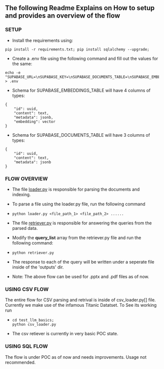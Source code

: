 ## The following Readme Explains on How to setup and provides an overview of the flow


### SETUP
- Install the requirements using:
```
pip install -r requirements.txt; pip install sqlalchemy --upgrade;
```
- Create a .env file using the following command and fill out the values for the same:
```shell
echo -e "SUPABASE_URL=\nSUPABASE_KEY=\nSUPABASE_DOCUMENTS_TABLE=\nSUPABASE_EMBEDDINGS_TABLE=\nSUPABASE_QUERY_NAME=\nOPENAI_API_KEY=\n" > .env
```
- Schema for SUPABASE_EMBEDDINGS_TABLE will have 4 columns of types:
```
{
    "id": uuid,
    "content": text,
    "metadata": jsonb,
    "embedding": vector
}
```
- Schema for SUPABASE_DOCUMENTS_TABLE will have 3 columns of types:
```
{
    "id": uuid,
    "content": text,
    "metadata": jsonb
}
```

### FLOW OVERVIEW
- The file [loader.py](/test_llm_basics/loader.py) is responsible for parsing the documents and indexing.
- To parse a file using the loader.py file, run the following command
- ```
  python loader.py <file_path_1> <file_path_2> ......
  ```
- The file [retriever.py](/test_llm_basics/retriever.py) is responsible for answering the queries from the parsed data.
- Modify the **query_list** array from the retriever.py file and run the following command:
- ```
  python retriever.py
  ```
- The response to each of the query will be written under a seperate file inside of the 'outputs' dir.

- Note: The above flow can be used for .pptx and .pdf files as of now. 

### USING CSV FLOW
The entire flow for CSV parsing and retrival is inside of csv_loader.py[] file.
Currently we make use of the infamous Titanic Datatset. 
To See its working run 
- ```
  cd test_llm_basics;
  python csv_loader.py
  ```
- The csv retiever is currently in very basic POC state.

### USING SQL FLOW
The flow is under POC as of now and needs improvements. Usage not recommended.
